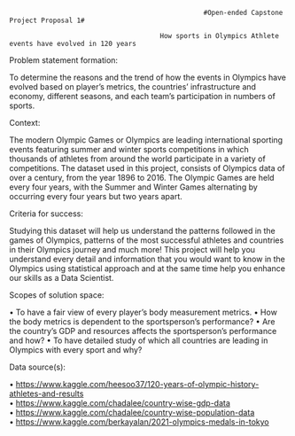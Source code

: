                                                      #Open-ended Capstone Project Proposal 1#

                                          How sports in Olympics Athlete events have evolved in 120 years

Problem statement formation:

To determine the reasons and the trend of how the events in Olympics have evolved based on player’s metrics, the countries’ infrastructure and economy, different seasons, and each team’s participation in numbers of sports.  

Context:

The modern Olympic Games or Olympics are leading international sporting events featuring summer and winter sports competitions in which thousands of athletes from around the world participate in a variety of competitions. The dataset used in this project, consists of Olympics data of over a century, from the year 1896 to 2016. The Olympic Games are held every four years, with the Summer and Winter Games alternating by occurring every four years but two years apart.

Criteria for success:

Studying this dataset will help us understand the patterns followed in the games of Olympics, patterns of the most successful athletes and countries in their Olympics journey and much more! This project will help you understand every detail and information that you would want to know in the Olympics using statistical approach and at the same time help you enhance our skills as a Data Scientist.

 Scopes of solution space:

•	To have a fair view of every player’s body measurement metrics.
•	How the body metrics is dependent to the sportsperson’s performance?
•	Are the country’s GDP and resources affects the sportsperson’s performance and how?
•	To have detailed study of which all countries are leading in Olympics with every sport and why?

Data source(s):

•	https://www.kaggle.com/heesoo37/120-years-of-olympic-history-athletes-and-results <br>
•	https://www.kaggle.com/chadalee/country-wise-gdp-data <br>
•	https://www.kaggle.com/chadalee/country-wise-population-data <br>
•	https://www.kaggle.com/berkayalan/2021-olympics-medals-in-tokyo <br>


